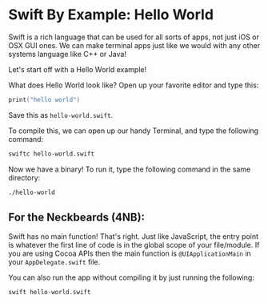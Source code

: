# Swift By Example: Hello World

Swift is a rich language that can be used for all sorts of apps, not just iOS or OSX GUI ones. We can make terminal apps just like we would with any other systems language like C++ or Java!

Let's start off with a Hello World example!

What does Hello World look like? Open up your favorite editor and type this:

```swift
print("hello world")
```

Save this as `hello-world.swift`.

To compile this, we can open up our handy Terminal, and type the following command:

```bash
swiftc hello-world.swift
```

Now we have a binary! To run it, type the following command in the same directory:
```bash
./hello-world
```

## For the Neckbeards (4NB):
Swift has no main function! That's right. Just like JavaScript, the entry point is whatever the first line of code is in the global scope of your file/module. If you are using Cocoa APIs then the main function is `@UIApplicationMain` in your `AppDelegate.swift` file.

You can also run the app without compiling it by just running the following:

```bash
swift hello-world.swift
```

